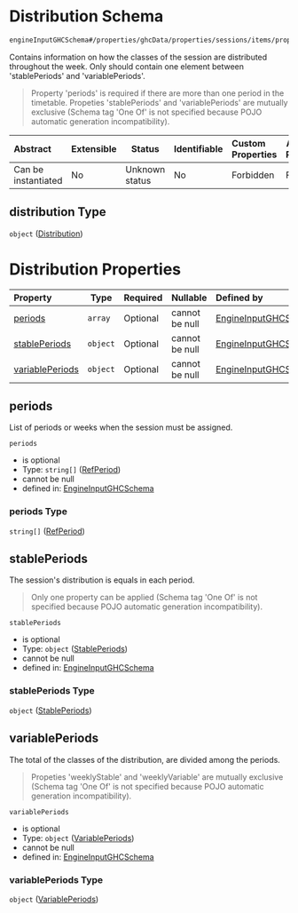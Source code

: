# Distribution Schema

```txt
engineInputGHCSchema#/properties/ghcData/properties/sessions/items/properties/distribution
```

Contains information on how the classes of the session are distributed throughout the week. Only should contain one element between 'stablePeriods' and 'variablePeriods'.


> Property 'periods' is required if there are more than one period in the timetable. Propeties 'stablePeriods' and 'variablePeriods' are mutually exclusive (Schema tag 'One Of' is not specified because POJO automatic generation incompatibility).
>

| Abstract            | Extensible | Status         | Identifiable | Custom Properties | Additional Properties | Access Restrictions | Defined In                                                         |
| :------------------ | ---------- | -------------- | ------------ | :---------------- | --------------------- | ------------------- | ------------------------------------------------------------------ |
| Can be instantiated | No         | Unknown status | No           | Forbidden         | Forbidden             | none                | [ghc.schema.json\*](../out/ghc.schema.json "open original schema") |

## distribution Type

`object` ([Distribution](ghc-properties-ghcdata-properties-sessions-session-properties-distribution.md))

# Distribution Properties

| Property                            | Type     | Required | Nullable       | Defined by                                                                                                                                                                                                                                               |
| :---------------------------------- | -------- | -------- | -------------- | :------------------------------------------------------------------------------------------------------------------------------------------------------------------------------------------------------------------------------------------------------- |
| [periods](#periods)                 | `array`  | Optional | cannot be null | [EngineInputGHCSchema](ghc-properties-ghcdata-properties-sessions-session-properties-distribution-properties-refperiods.md "engineInputGHCSchema#/properties/ghcData/properties/sessions/items/properties/distribution/properties/periods")              |
| [stablePeriods](#stableperiods)     | `object` | Optional | cannot be null | [EngineInputGHCSchema](ghc-properties-ghcdata-properties-sessions-session-properties-distribution-properties-stableperiods.md "engineInputGHCSchema#/properties/ghcData/properties/sessions/items/properties/distribution/properties/stablePeriods")     |
| [variablePeriods](#variableperiods) | `object` | Optional | cannot be null | [EngineInputGHCSchema](ghc-properties-ghcdata-properties-sessions-session-properties-distribution-properties-variableperiods.md "engineInputGHCSchema#/properties/ghcData/properties/sessions/items/properties/distribution/properties/variablePeriods") |

## periods

List of periods or weeks when the session must be assigned.


`periods`

-   is optional
-   Type: `string[]` ([RefPeriod](ghc-properties-ghcdata-properties-sessions-session-properties-distribution-properties-refperiods-refperiod.md))
-   cannot be null
-   defined in: [EngineInputGHCSchema](ghc-properties-ghcdata-properties-sessions-session-properties-distribution-properties-refperiods.md "engineInputGHCSchema#/properties/ghcData/properties/sessions/items/properties/distribution/properties/periods")

### periods Type

`string[]` ([RefPeriod](ghc-properties-ghcdata-properties-sessions-session-properties-distribution-properties-refperiods-refperiod.md))

## stablePeriods

The session's distribution is equals in each period.


> Only one property can be applied (Schema tag 'One Of' is not specified because POJO automatic generation incompatibility).
>

`stablePeriods`

-   is optional
-   Type: `object` ([StablePeriods](ghc-properties-ghcdata-properties-sessions-session-properties-distribution-properties-stableperiods.md))
-   cannot be null
-   defined in: [EngineInputGHCSchema](ghc-properties-ghcdata-properties-sessions-session-properties-distribution-properties-stableperiods.md "engineInputGHCSchema#/properties/ghcData/properties/sessions/items/properties/distribution/properties/stablePeriods")

### stablePeriods Type

`object` ([StablePeriods](ghc-properties-ghcdata-properties-sessions-session-properties-distribution-properties-stableperiods.md))

## variablePeriods

The total of the classes of the distribution, are divided among the periods.


> Propeties 'weeklyStable' and 'weeklyVariable' are mutually exclusive (Schema tag 'One Of' is not specified because POJO automatic generation incompatibility).
>

`variablePeriods`

-   is optional
-   Type: `object` ([VariablePeriods](ghc-properties-ghcdata-properties-sessions-session-properties-distribution-properties-variableperiods.md))
-   cannot be null
-   defined in: [EngineInputGHCSchema](ghc-properties-ghcdata-properties-sessions-session-properties-distribution-properties-variableperiods.md "engineInputGHCSchema#/properties/ghcData/properties/sessions/items/properties/distribution/properties/variablePeriods")

### variablePeriods Type

`object` ([VariablePeriods](ghc-properties-ghcdata-properties-sessions-session-properties-distribution-properties-variableperiods.md))
